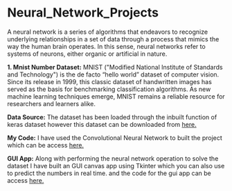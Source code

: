 # Neural_Network_Projects
A neural network is a series of algorithms that endeavors to recognize underlying relationships in a set of data through a process that mimics the way the human brain operates. In this sense, neural networks refer to systems of neurons, either organic or artificial in nature.

<b>1. Mnist Number Dataset:</b> MNIST ("Modified National Institute of Standards and Technology") is the de facto “hello world” dataset of computer vision. Since its release in 1999, this classic dataset of handwritten images has served as the basis for benchmarking classification algorithms. As new machine learning techniques emerge, MNIST remains a reliable resource for researchers and learners alike.
<p> <b> Data Source:</b> The dataset has been loaded through the inbuilt function of keras dataset however this dataset can be downloaded from <a href=https://keras.io/api/datasets/mnist/ target="_blank"> here. </a> </p>
<p> <b>My Code:</b> I have used the Convolutional Neural Network to built the project which can be access <a href=https://github.com/Swati-90/Neural_Network_Projects/blob/main/Handwritten_Numbers/mnist.py target="_blank"> here. </a> </p>
<p> <b>GUI App:</b> Along with performing the neural network operation to solve the dataset I have built an GUI canvas app using Tkinter which you can also use to predict the numbers in real time. and the code for the gui app can be access <a href=https://github.com/Swati-90/Neural_Network_Projects/blob/main/Handwritten_Numbers/gui_canvas.py target="_blank"> here. </a></p>

